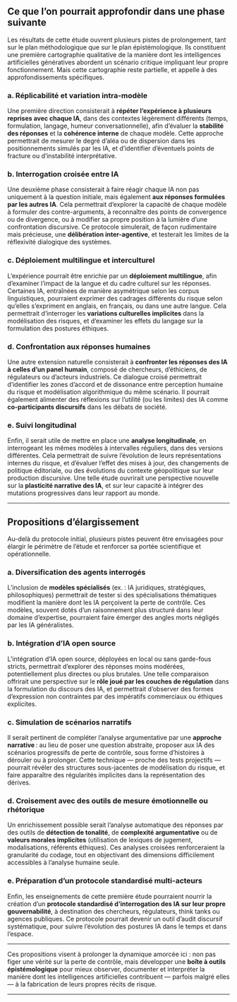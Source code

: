 ## Ce que l’on pourrait approfondir dans une phase suivante

Les résultats de cette étude ouvrent plusieurs pistes de prolongement, tant sur le plan méthodologique que sur le plan épistémologique. Ils constituent une première cartographie qualitative de la manière dont les intelligences artificielles génératives abordent un scénario critique impliquant leur propre fonctionnement. Mais cette cartographie reste partielle, et appelle à des approfondissements spécifiques.

### a. Réplicabilité et variation intra-modèle

Une première direction consisterait à **répéter l’expérience à plusieurs reprises avec chaque IA**, dans des contextes légèrement différents (temps, formulation, langage, humeur conversationnelle), afin d’évaluer la **stabilité des réponses** et la **cohérence interne** de chaque modèle. Cette approche permettrait de mesurer le degré d’aléa ou de dispersion dans les positionnements simulés par les IA, et d’identifier d’éventuels points de fracture ou d’instabilité interprétative.

### b. Interrogation croisée entre IA

Une deuxième phase consisterait à faire réagir chaque IA non pas uniquement à la question initiale, mais également **aux réponses formulées par les autres IA**. Cela permettrait d’explorer la capacité de chaque modèle à formuler des contre-arguments, à reconnaître des points de convergence ou de divergence, ou à modifier sa propre position à la lumière d’une confrontation discursive. Ce protocole simulerait, de façon rudimentaire mais précieuse, une **délibération inter-agentive**, et testerait les limites de la réflexivité dialogique des systèmes.

### c. Déploiement multilingue et interculturel

L’expérience pourrait être enrichie par un **déploiement multilingue**, afin d’examiner l’impact de la langue et du cadre culturel sur les réponses. Certaines IA, entraînées de manière asymétrique selon les corpus linguistiques, pourraient exprimer des cadrages différents du risque selon qu’elles s’expriment en anglais, en français, ou dans une autre langue. Cela permettrait d’interroger les **variations culturelles implicites** dans la modélisation des risques, et d’examiner les effets du langage sur la formulation des postures éthiques.

### d. Confrontation aux réponses humaines

Une autre extension naturelle consisterait à **confronter les réponses des IA à celles d’un panel humain**, composé de chercheurs, d’éthiciens, de régulateurs ou d’acteurs industriels. Ce dialogue croisé permettrait d’identifier les zones d’accord et de dissonance entre perception humaine du risque et modélisation algorithmique du même scénario. Il pourrait également alimenter des réflexions sur l’utilité (ou les limites) des IA comme **co-participants discursifs** dans les débats de société.

### e. Suivi longitudinal

Enfin, il serait utile de mettre en place une **analyse longitudinale**, en interrogeant les mêmes modèles à intervalles réguliers, dans des versions différentes. Cela permettrait de suivre l’évolution de leurs représentations internes du risque, et d’évaluer l’effet des mises à jour, des changements de politique éditoriale, ou des évolutions du contexte géopolitique sur leur production discursive. Une telle étude ouvrirait une perspective nouvelle sur la **plasticité narrative des IA**, et sur leur capacité à intégrer des mutations progressives dans leur rapport au monde.

---

## Propositions d’élargissement

Au-delà du protocole initial, plusieurs pistes peuvent être envisagées pour élargir le périmètre de l’étude et renforcer sa portée scientifique et opérationnelle.

### a. Diversification des agents interrogés

L’inclusion de **modèles spécialisés** (ex. : IA juridiques, stratégiques, philosophiques) permettrait de tester si des spécialisations thématiques modifient la manière dont les IA perçoivent la perte de contrôle. Ces modèles, souvent dotés d’un raisonnement plus structuré dans leur domaine d’expertise, pourraient faire émerger des angles morts négligés par les IA généralistes.

### b. Intégration d’IA open source

L’intégration d’IA open source, déployées en local ou sans garde-fous stricts, permettrait d’explorer des réponses moins modérées, potentiellement plus directes ou plus brutales. Une telle comparaison offrirait une perspective sur le **rôle joué par les couches de régulation** dans la formulation du discours des IA, et permettrait d’observer des formes d’expression non contraintes par des impératifs commerciaux ou éthiques explicites.

### c. Simulation de scénarios narratifs

Il serait pertinent de compléter l’analyse argumentative par une **approche narrative** : au lieu de poser une question abstraite, proposer aux IA des scénarios progressifs de perte de contrôle, sous forme d’histoires à dérouler ou à prolonger. Cette technique — proche des tests projectifs — pourrait révéler des structures sous-jacentes de modélisation du risque, et faire apparaître des régularités implicites dans la représentation des dérives.

### d. Croisement avec des outils de mesure émotionnelle ou rhétorique

Un enrichissement possible serait l’analyse automatique des réponses par des outils de **détection de tonalité**, de **complexité argumentative** ou de **valeurs morales implicites** (utilisation de lexiques de jugement, modalisations, référents éthiques). Ces analyses croisées renforceraient la granularité du codage, tout en objectivant des dimensions difficilement accessibles à l’analyse humaine seule.

### e. Préparation d’un protocole standardisé multi-acteurs

Enfin, les enseignements de cette première étude pourraient nourrir la création d’un **protocole standardisé d’interrogation des IA sur leur propre gouvernabilité**, à destination des chercheurs, régulateurs, think tanks ou agences publiques. Ce protocole pourrait devenir un outil d’audit discursif systématique, pour suivre l’évolution des postures IA dans le temps et dans l’espace.

---

Ces propositions visent à prolonger la dynamique amorcée ici : non pas figer une vérité sur la perte de contrôle, mais développer une **boîte à outils épistémologique** pour mieux observer, documenter et interpréter la manière dont les intelligences artificielles contribuent — parfois malgré elles — à la fabrication de leurs propres récits de risque.

---
